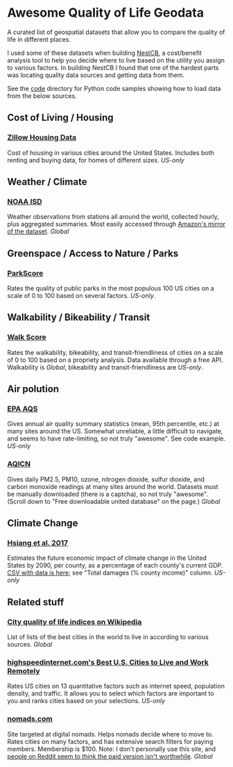 # Awesome Quality of Life Geodata
A curated list of geospatial datasets that allow you to compare the quality of life in different places.

I used some of these datasets when building [NestCB](https://github.com/kerrickstaley/NestCB), a cost/benefit analysis tool to help you decide where to live based on the utility you assign to various factors. In building NestCB I found that one of the hardest parts was locating quality data sources and getting data from them.

See the [code](code) directory for Python code samples showing how to load data from the below sources.

## Cost of Living / Housing
### [Zillow Housing Data](https://www.zillow.com/research/data/)
Cost of housing in various cities around the United States. Includes both renting and buying data, for homes of different sizes. *US-only*

## Weather / Climate
### [NOAA ISD](https://www.ncei.noaa.gov/products/land-based-station/integrated-surface-database)
Weather observations from stations all around the world, collected hourly, plus aggregated summaries. Most easily accessed through [Amazon's mirror of the dataset](https://aws.amazon.com/marketplace/pp/prodview-tmvgq72wrnzpq). *Global*

## Greenspace / Access to Nature / Parks
### [ParkScore](https://www.tpl.org/parkscore/rankings)
Rates the quality of public parks in the most populous 100 US cities on a scale of 0 to 100 based on several factors. *US-only*.

## Walkability / Bikeability / Transit
### [Walk Score](https://www.walkscore.com/)
Rates the walkability, bikeability, and transit-friendliness of cities on a scale of 0 to 100 based on a propriety analysis. Data available through a free API. Walkability is *Global*, bikeability and transit-friendliness are *US-only*.

## Air polution
### [EPA AQS](https://www.epa.gov/aqs)
Gives annual air quality summary statistics (mean, 95th percentile, etc.) at many sites around the US. Somewhat unreliable, a little difficult to navigate, and seems to have rate-limiting, so not truly "awesome". See code example. *US-only*

### [AQICN](https://aqicn.org/data-platform/register/)
Gives daily PM2.5, PM10, ozone, nitrogen dioxide, sulfur dioxide, and carbon monoxide readings at many sites around the world. Datasets must be manually downloaded (there is a captcha), so not truly "awesome".  (Scroll down to "Free downloadable united database" on the page.) *Global*

## Climate Change
### [Hsiang et al. 2017](https://www.science.org/doi/epdf/10.1126/science.aal4369)
Estimates the future economic impact of climate change in the United States by 2090, per county, as a percentage of each county's current GDP. [CSV with data is here](http://impactlab.org/wp-content/uploads/2023/03/county_damages_by_sector.csv); see "Total damages (% county income)" column. *US-only*

## Related stuff
### [City quality of life indices on Wikipedia](https://en.wikipedia.org/wiki/City_quality_of_life_indices)
List of lists of the best cities in the world to live in according to various sources. *Global*

### [highspeedinternet.com's Best U.S. Cities to Live and Work Remotely](https://www.highspeedinternet.com/best-cities-to-live-work-remotely)
Rates US cities on 13 quantitative factors such as internet speed, population density, and traffic. It allows you to select which factors are important to you and ranks cities based on your selections. *US-only*

### [nomads.com](https://nomads.com/)
Site targeted at digital nomads. Helps nomads decide where to move to. Rates cities on many factors, and has extensive search filters for paying members. Membership is $100. Note: I don't personally use this site, and [people on Reddit seem to think the paid version isn't worthwhile](https://www.reddit.com/r/digitalnomad/comments/1fnfayp/is_nomadscom_worth_the_100_fee/). *Global*
